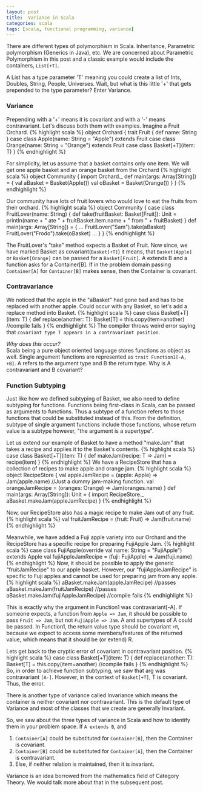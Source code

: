 ```yaml
---
layout: post
title:  Variance in Scala
categories: scala
tags: [scala, functional programming, variance]
---
```



There are different types of polymorphism in Scala. Inheritance, Parametric polymorphism (Generics in Java), etc.
We are concerned about Parametric Polymorphism in this post and a classic example would include the containers, `List[+T]`.

A List has a type parameter 'T' meaning you could create a list of Ints, Doubles, String, People, Universes.
Wait, but what is this little '+' that gets prepended to the type parameter? Enter Variance.

### Variance
Prepending with a '+' means it is covariant and with a '-' means contravariant.
Let's discuss both them with examples.
Imagine a Fruit Orchard.
{% highlight scala %}
object Orchard {
  trait Fruit {
    def name: String
  }
  case class Apple(name: String = "Apple") extends Fruit
  case class Orange(name: String = "Orange") extends Fruit
  case class Basket[+T](item: T)
}
{% endhighlight %}

For simplicity, let us assume that a basket contains only one item.
We will get one apple basket and an orange basket from the Orchard
{% highlight scala %}
object Community {
  import  Orchard._
  def main(args: Array[String]) = {
    val aBasket = Basket(Apple())
    val oBasket = Basket(Orange())
  }
}
{% endhighlight %}

Our community have lots of fruit lovers who would love to eat the fruits from their orchard.
{% highlight scala %}
object Community {
  case class FruitLover(name: String) {
    def take(fruitBasket: Basket[Fruit]): Unit = println(name + " ate " + fruitBasket.item.name + " from " + fruitBasket)
  }
  def main(args: Array[String]) = {
    ...
    FruitLover("Sam").take(aBasket)
    FruitLover("Frodo").take(oBasket)
    ...
  }
}
{% endhighlight %}

The FruitLover's "take" method expects a Basket of Fruit. Now since, we have marked Basket as covariant(`Basket[+T]`) it means, that
`Basket[Apple]` or `Basket[Orange]` can be passed for a `Basket[Fruit]`.
A extends B and a function asks for a Container[B]. If in the problem domain passing `Container[A]` for `Container[B]` makes sense, then the Container is covariant.

### Contravariance
We noticed that the apple in the "aBasket" had gone bad and has to be replaced with another apple. Could occur with any Basket, so let's add a replace method into Basket.
{% highlight scala %}
case class Basket[+T](item: T) {
  def replace(another: T): Basket[T] = this.copy(item=another) //compile fails
}
{% endhighlight %}
The compiler throws weird error saying that `covariant type T appears in a contravariant position`.

*Why does this occur?*  
Scala being a pure object oriented language stores functions as object as well. Single argument functions are represented as `trait Function1[-A, +B]`.
A refers to the argument type and B the return type. Why is A contravariant and B covariant?

### Function Subtyping
Just like how we defined subtyping of Basket, we also need to define subtyping for functions.
Functions being first-class in Scala, can be passed as arguments to functions. Thus a subtype of a function refers to those functions
that could be substituted instead of this. From the definition, subtype of single argument functions include those functions,
whose return value is a subtype however, "the argument is a supertype".

Let us extend our example of Basket to have a method "makeJam" that takes a recipe and applies it to the Basket's contents.
{% highlight scala %}
case class Basket[+T](item: T) {
  def makeJam(recipe: T => Jam) = recipe(item)
}
{% endhighlight %}
We have a RecipeStore that has a collection of recipes to make apple and orange jam.
{% highlight scala %}
object RecipeStore {
  val appleJamRecipe = (apple: Apple) => Jam(apple.name) //Just a dummy jam-making function.
  val orangeJamRecipe = (oranges: Orange) => Jam(oranges.name)
}
def main(args: Array[String]): Unit = {
  import RecipeStore._
  aBasket.makeJam(appleJamRecipe)
}
{% endhighlight %}

Now, our RecipeStore also has a magic recipe to make Jam out of any fruit.
{% highlight scala %}
val fruitJamRecipe = (fruit: Fruit) => Jam(fruit.name)
{% endhighlight %}

Meanwhile, we have added a Fuji apple variety into our Orchard and the RecipeStore has a specific recipe for preparing FujiApple Jam.
{% highlight scala %}
case class FujiApple(override val name: String = "FujiApple") extends Apple
val fujiAppleJamRecipe = (fuji: FujiApple) => Jam(fuji.name)
{% endhighlight %}
Now, it should be possible to apply the generic "fruitJamRecipe" to our apple basket. However, our "fujiAppleJamRecipe" is specific to Fuji apples and cannot be used
for preparing jam from any apple.
{% highlight scala %}
aBasket.makeJam(appleJamRecipe) //passes
aBasket.makeJam(fruitJamRecipe) //passes
aBasket.makeJam(fujiAppleJamRecipe) //compile fails
{% endhighlight %}

This is exactly why the argument in Function1 was contravariant[-A]. If someone expects, a function from `Apple => Jam`, it should be possible to pass `Fruit => Jam`, but not `FujiApple => Jam`. A and supertypes of A could be passed.
In Function1, the return value type should be covariant `+R`, because we expect to access some members/features of the returned value, which means that it should be (or extend) R.

Lets get back to the cryptic error of covariant in contravariant position.
{% highlight scala %}
case class Basket[+T](item: T) {
  def replace(another: T): Basket[T] = this.copy(item=another) //compile fails
}
{% endhighlight %}
So, in order to achieve function subtyping, we saw that arg was contravariant `[A-]`.
However, in the context of `Basket[+T]`, T is covariant. Thus, the error.

There is another type of variance called Invariance which means the container is neither covariant nor contravariant.
This is the default type of Variance and most of the classes that we create are generally Invariant.

So, we saw about the three types of variance in Scala and how to identify them in your problem space.
If `A extends B`, and  
1. `Container[A]` could be substituted for `Container[B]`, then the Container is covariant.  
2. `Container[B]` could be substituted for `Container[A]`,  then the Container is contravariant.  
3. Else, if neither relation is maintained, then it is invariant.  

Variance is an idea borrowed from the mathematics field of Category Theory.
We would talk more about that in the subsequent post.
